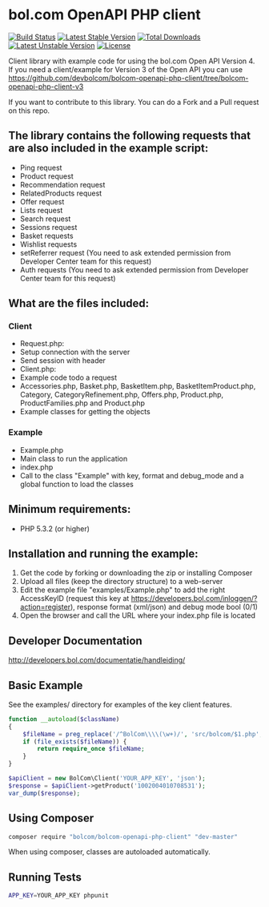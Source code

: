 # bol.com OpenAPI PHP client #

[![Build Status](https://travis-ci.org/devbolcom/bolcom-openapi-php-client.png)](https://travis-ci.org/devbolcom/bolcom-openapi-php-client)
[![Latest Stable Version](https://poser.pugx.org/bolcom/bolcom-openapi-php-client/v/stable)](https://packagist.org/packages/bolcom/bolcom-openapi-php-client)
[![Total Downloads](https://poser.pugx.org/bolcom/bolcom-openapi-php-client/downloads)](https://packagist.org/packages/bolcom/bolcom-openapi-php-client)
[![Latest Unstable Version](https://poser.pugx.org/bolcom/bolcom-openapi-php-client/v/unstable)](https://packagist.org/packages/bolcom/bolcom-openapi-php-client)
[![License](https://poser.pugx.org/bolcom/bolcom-openapi-php-client/license)](https://packagist.org/packages/bolcom/bolcom-openapi-php-client)

Client library with example code for using the bol.com Open API Version 4. If you need a client/example for Version 3 of the Open API you can use https://github.com/devbolcom/bolcom-openapi-php-client/tree/bolcom-openapi-php-client-v3

If you want to contribute to this library. You can do a Fork and a Pull request on this repo.

## The library contains the following requests that are also included in the example script: ##
- Ping request
- Product request
- Recommendation request
- RelatedProducts request
- Offer request
- Lists request
- Search request
- Sessions request
- Basket requests
- Wishlist requests
- setReferrer request (You need to ask extended permission from Developer Center team for this request)
- Auth requests (You need to ask extended permission from Developer Center team for this request)

## What are the files included: ##
### Client ###
- Request.php:
 - Setup connection with the server
 - Send session with header
- Client.php:
 - Example code todo a request
- Accessories.php, Basket.php, BasketItem.php, BasketItemProduct.php, Category, CategoryRefinement.php, Offers.php, Product.php, ProductFamilies.php and Product.php
 - Example classes for getting the objects

### Example ###
- Example.php
 - Main class to run the application
- index.php
 - Call to the class "Example" with key, format and debug_mode and a global function to load the classes

## Minimum requirements: ##
- PHP 5.3.2 (or higher)


## Installation and running the example: ##

1. Get the code by forking or downloading the zip or installing Composer
2. Upload all files (keep the directory structure) to a web-server
3. Edit the example file "examples/Example.php" to add the right AccessKeyID (request this key at https://developers.bol.com/inloggen/?action=register), response format (xml/json) and debug mode bool (0/1)
4. Open the browser and call the URL where your index.php file is located

## Developer Documentation ##
http://developers.bol.com/documentatie/handleiding/

## Basic Example ##
See the examples/ directory for examples of the key client features.

```php
function __autoload($className)
{
    $fileName = preg_replace('/^BolCom\\\\(\w+)/', 'src/bolcom/$1.php', $className);
    if (file_exists($fileName)) {
        return require_once $fileName;
    }
}

$apiClient = new BolCom\Client('YOUR_APP_KEY', 'json');
$response = $apiClient->getProduct('1002004010708531');
var_dump($response);
```

## Using Composer ##

```bash
composer require "bolcom/bolcom-openapi-php-client" "dev-master"
```

When using composer, classes are autoloaded automatically.

## Running Tests ##

```bash
APP_KEY=YOUR_APP_KEY phpunit
```
